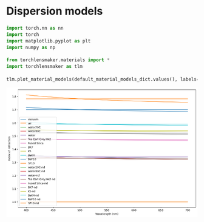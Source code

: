 # Dispersion models


```python
import torch.nn as nn
import torch
import matplotlib.pyplot as plt
import numpy as np

from torchlensmaker.materials import *
import torchlensmaker as tlm

tlm.plot_material_models(default_material_models_dict.values(), labels=default_material_models_dict.keys())
```


    
![png](material_models_files/material_models_1_0.png)
    


